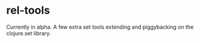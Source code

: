 # rel-tools
Currently in alpha. A few extra set tools extending and piggybacking on the clojure.set library.
